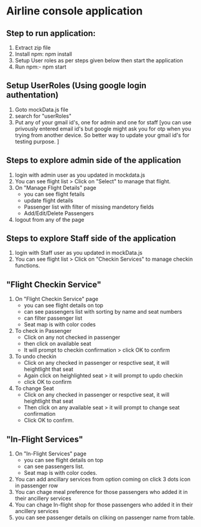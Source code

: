 # Airline console application

## Step to run application:
1. Extract zip file
2. Install npm: npm install
3. Setup User roles as per steps given below then start the application
4. Run npm:- npm start


## Setup UserRoles (Using google login authentation)
1. Goto mockData.js file
2. search for "userRoles"
3. Put any of your gmail id's, one for admin and one for staff [you can use privously entered email id's but google might ask you for otp when you trying from another device. So better way to update your gmail id's for testing purpose. ]


## Steps to explore admin side of the application
1. login with admin user as you updated in mockdata.js
2. You can see flight list > Click on "Select" to manage that flight.
3. On "Manage Flight Details" page
    - you can see flight fetails
    - update flight details
    - Passenger list with filter of missing mandetory fields
    - Add/Edit/Delete Passengers
4. logout from any of the page

## Steps to explore Staff side of the application
1. login with Staff user as you updated in mockData.js
2. You can see flight list > Click on "Checkin Services" to manage checkin functions.

## "Flight Checkin Service"
1. On "Flight Checkin Service" page
    - you can see flight details on top
    - can see passengers list with sorting by name and seat numbers
    - can filter passenger list
    - Seat map is with color codes 
2. To check in Passenger
    - Click on any not checked in passenger
    - then click on available seat
    - It will prompt to checkin confirmation > click OK to confirm 
3. To undo checkin 
    - Click on any checked in passenger or respctive seat, it will heightlight that seat
    - Again click on heighlighted seat > it will prompt to updo checkin
    - click OK to confirm
4. To change Seat 
    - Click on any checked in passenger or respctive seat, it will heightlight that seat 
    - Then click on any available seat > it will prompt to change seat confirmation
    - Click OK to confirm.
 
## "In-Flight Services"
1. On "In-Flight Services" page
    - you can see flight details on top
    - can see passengers list.
    - Seat map is with color codes.
2. You can add ancillary services from option coming on click 3 dots icon in passenger row
3. You can chage meal preference for those passengers who added it in their ancillery services
4. You can chage In-flight shop for those passengers who added it in their ancillery services
5. you can see passenger details on cliking on passenger name from table.
